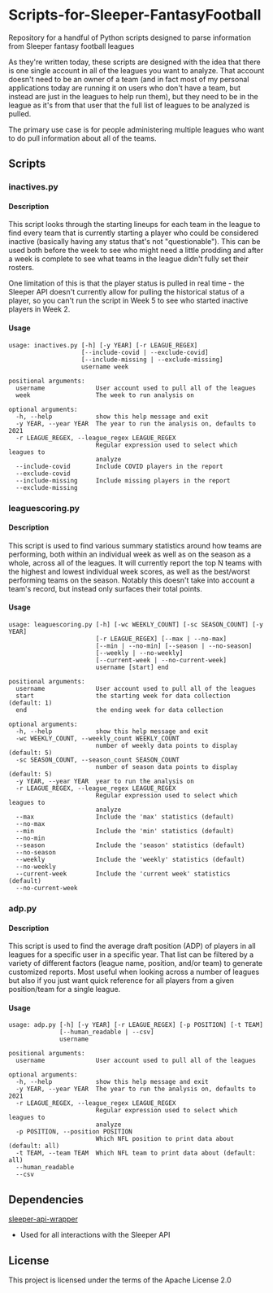 # Scripts-for-Sleeper-FantasyFootball
Repository for a handful of Python scripts designed to parse information from Sleeper fantasy football leagues

As they're written today, these scripts are designed with the idea that there is one single account in all of the leagues you want to analyze. That account doesn't need to be an owner of a team (and in fact most of my personal applications today are running it on users who don't have a team, but instead are just in the leagues to help run them), but they need to be in the league as it's from that user that the full list of leagues to be analyzed is pulled.

The primary use case is for people administering multiple leagues who want to do pull information about all of the teams.

## Scripts

### inactives.py

#### Description

This script looks through the starting lineups for each team in the league to find every team that is currently starting a player who could be considered inactive (basically having any status that's not "questionable"). This can be used both before the week to see who might need a little prodding and after a week is complete to see what teams in the league didn't fully set their rosters.

One limitation of this is that the player status is pulled in real time - the Sleeper API doesn't currently allow for pulling the historical status of a player, so you can't run the script in Week 5 to see who started inactive players in Week 2.

#### Usage

```
usage: inactives.py [-h] [-y YEAR] [-r LEAGUE_REGEX]
                    [--include-covid | --exclude-covid]
                    [--include-missing | --exclude-missing]
                    username week

positional arguments:
  username              User account used to pull all of the leagues
  week                  The week to run analysis on

optional arguments:
  -h, --help            show this help message and exit
  -y YEAR, --year YEAR  The year to run the analysis on, defaults to 2021
  -r LEAGUE_REGEX, --league_regex LEAGUE_REGEX
                        Regular expression used to select which leagues to
                        analyze
  --include-covid       Include COVID players in the report
  --exclude-covid
  --include-missing     Include missing players in the report
  --exclude-missing
```

### leaguescoring.py

#### Description

This script is used to find various summary statistics around how teams are performing, both within an individual week as well as on the season as a whole, across all of the leagues. It will currently report the top N teams with the highest and lowest individual week scores, as well as the best/worst performing teams on the season. Notably this doesn't take into account a team's record, but instead only surfaces their total points.

#### Usage

```
usage: leaguescoring.py [-h] [-wc WEEKLY_COUNT] [-sc SEASON_COUNT] [-y YEAR]
                        [-r LEAGUE_REGEX] [--max | --no-max]
                        [--min | --no-min] [--season | --no-season]
                        [--weekly | --no-weekly]
                        [--current-week | --no-current-week]
                        username [start] end

positional arguments:
  username              User account used to pull all of the leagues
  start                 the starting week for data collection (default: 1)
  end                   the ending week for data collection

optional arguments:
  -h, --help            show this help message and exit
  -wc WEEKLY_COUNT, --weekly_count WEEKLY_COUNT
                        number of weekly data points to display (default: 5)
  -sc SEASON_COUNT, --season_count SEASON_COUNT
                        number of season data points to display (default: 5)
  -y YEAR, --year YEAR  year to run the analysis on
  -r LEAGUE_REGEX, --league_regex LEAGUE_REGEX
                        Regular expression used to select which leagues to
                        analyze
  --max                 Include the 'max' statistics (default)
  --no-max
  --min                 Include the 'min' statistics (default)
  --no-min
  --season              Include the 'season' statistics (default)
  --no-season
  --weekly              Include the 'weekly' statistics (default)
  --no-weekly
  --current-week        Include the 'current week' statistics (default)
  --no-current-week
```

### adp.py

#### Description

This script is used to find the average draft position (ADP) of players in all leagues for a specific user in a specific year. That list can be filtered by a variety of different factors (league name, position, and/or team) to generate customized reports. Most useful when looking across a number of leagues but also if you just want quick reference for all players from a given position/team for a single league.

#### Usage

```
usage: adp.py [-h] [-y YEAR] [-r LEAGUE_REGEX] [-p POSITION] [-t TEAM]
              [--human_readable | --csv]
              username

positional arguments:
  username              User account used to pull all of the leagues

optional arguments:
  -h, --help            show this help message and exit
  -y YEAR, --year YEAR  The year to run the analysis on, defaults to 2021
  -r LEAGUE_REGEX, --league_regex LEAGUE_REGEX
                        Regular expression used to select which leagues to
                        analyze
  -p POSITION, --position POSITION
                        Which NFL position to print data about (default: all)
  -t TEAM, --team TEAM  Which NFL team to print data about (default: all)
  --human_readable
  --csv
  ```

## Dependencies

[sleeper-api-wrapper](https://github.com/SwapnikKatkoori/sleeper-api-wrapper)

 - Used for all interactions with the Sleeper API

## License

This project is licensed under the terms of the Apache License 2.0